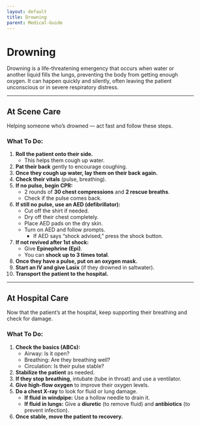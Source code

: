 ```yaml
---
layout: default
title: Drowning
parent: Medical-Guide
---
```


# Drowning

Drowning is a life-threatening emergency that occurs when water or another liquid fills the lungs, preventing the body from getting enough oxygen. It can happen quickly and silently, often leaving the patient unconscious or in severe respiratory distress.

---

## At Scene Care  
Helping someone who’s drowned — act fast and follow these steps.

### What To Do:
1. **Roll the patient onto their side.**
   - This helps them cough up water.
2. **Pat their back** gently to encourage coughing.
3. **Once they cough up water, lay them on their back again.**
4. **Check their vitals** (pulse, breathing).
5. **If no pulse, begin CPR:**
   - 2 rounds of **30 chest compressions** and **2 rescue breaths**.
   - Check if the pulse comes back.
6. **If still no pulse, use an AED (defibrillator):**
   - Cut off the shirt if needed.
   - Dry off their chest completely.
   - Place AED pads on the dry skin.
   - Turn on AED and follow prompts.
     - If AED says “shock advised,” press the shock button.
7. **If not revived after 1st shock:**
   - Give **Epinephrine (Epi)**.
   - You can **shock up to 3 times total**.
8. **Once they have a pulse, put on an oxygen mask.**
9. **Start an IV and give Lasix** (if they drowned in saltwater).
10. **Transport the patient to the hospital.**

---

## At Hospital Care 
Now that the patient’s at the hospital, keep supporting their breathing and check for damage.

### What To Do:
1. **Check the basics (ABCs):**
   - Airway: Is it open?
   - Breathing: Are they breathing well?
   - Circulation: Is their pulse stable?
2. **Stabilize the patient** as needed.
3. **If they stop breathing**, intubate (tube in throat) and use a ventilator.
4. **Give high-flow oxygen** to improve their oxygen levels.
5. **Do a chest X-ray** to look for fluid or lung damage.
   - **If fluid in windpipe:** Use a hollow needle to drain it.
   - **If fluid in lungs:** Give a **diuretic** (to remove fluid) and **antibiotics** (to prevent infection).
6. **Once stable, move the patient to recovery.**